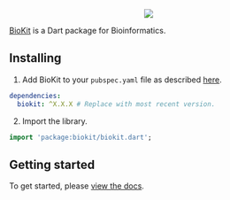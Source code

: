 <div style="text-align:center"><img src="https://biokit.org/img/banner.png" /></div>

[BioKit](https://biokit.org) is a Dart package for Bioinformatics.

## Installing 
1. Add BioKit to your `pubspec.yaml` file as described [here](https://pub.dev/packages/biokit/install).
```yaml 
dependencies:
  biokit: ^X.X.X # Replace with most recent version.
```

2. Import the library. 
```dart
import 'package:biokit/biokit.dart';
``` 

## Getting started

To get started, please [view the docs](https://biokit.org/docs). 